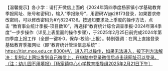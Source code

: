 【温馨提示】各小学：请打开微信上面的《2024年第四季度杨家镇小学基础教育季报网址、账号和密码》，输入“季报账号”，用密码Wj@28173登录，如果要求修改密码，可以修改密码为#Yj8224136。按通知要求及上季度的操作方法，点击&nbsp;“教育事业统计季报-项目数10”，再选择“教育统计综合调查季报-2024年第4季度”一步步操作（详见上表里面的操作步骤），于2025年2月25日前完成2024年第四季度上报工作（全部一键补0，保存-校验-上报）。特别强调：在网上直接登录基础教育季报网址（即“教育统计管理信息系统”：https://tjxt.moe.edu.cn:8000/#/，进入可以操作，如果无法进入，按下列方法解决：复制以上网址发到自己微信上，在电脑中登录微信后点击该网址可以登录。（注：幼儿园不用填报）［杨家镇中心小学教育指导组2025年2月21日下午］